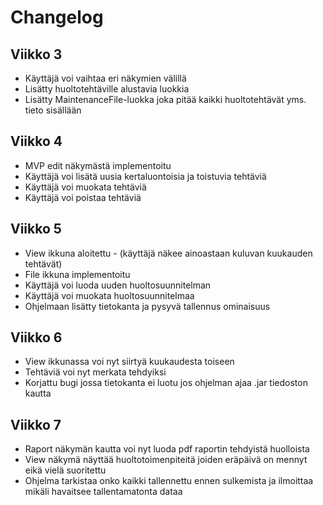 # Changelog

## Viikko 3
- Käyttäjä voi vaihtaa eri näkymien välillä
- Lisätty huoltotehtäville alustavia luokkia
- Lisätty MaintenanceFile-luokka joka pitää kaikki huoltotehtävät yms. tieto sisällään
## Viikko 4
- MVP edit näkymästä implementoitu
- Käyttäjä voi lisätä uusia kertaluontoisia ja toistuvia tehtäviä
- Käyttäjä voi muokata tehtäviä
- Käyttäjä voi poistaa tehtäviä
## Viikko 5
- View ikkuna aloitettu - (käyttäjä näkee ainoastaan kuluvan kuukauden tehtävät)
- File ikkuna implementoitu
- Käyttäjä voi luoda uuden huoltosuunnitelman
- Käyttäjä voi muokata huoltosuunnitelmaa
- Ohjelmaan lisätty tietokanta ja pysyvä tallennus ominaisuus 

## Viikko 6
- View ikkunassa voi nyt siirtyä kuukaudesta toiseen
- Tehtäviä voi nyt merkata tehdyiksi
- Korjattu bugi jossa tietokanta ei luotu jos ohjelman ajaa .jar tiedoston kautta

## Viikko 7
- Raport näkymän kautta voi nyt luoda pdf raportin tehdyistä huolloista
- View näkymä näyttää huoltotoimenpiteitä joiden eräpäivä on mennyt eikä vielä suoritettu
- Ohjelma tarkistaa onko kaikki tallennettu ennen sulkemista ja ilmoittaa mikäli havaitsee tallentamatonta dataa


